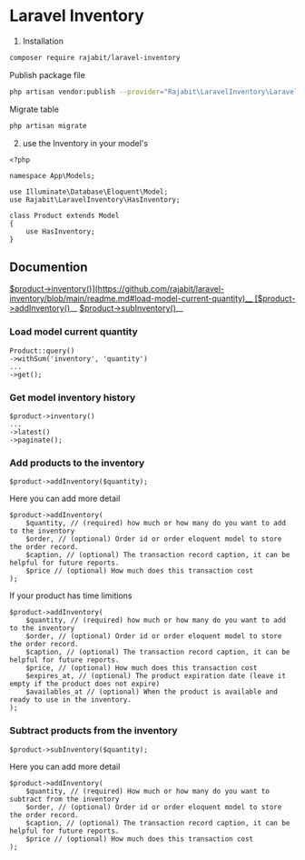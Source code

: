 # Laravel Inventory

1. Installation

```sh
composer require rajabit/laravel-inventory
```

Publish package file
```sh
php artisan vendor:publish --provider="Rajabit\LaravelInventory\LaravelInventoryServiceProvider"
```

Migrate table
```sh
php artisan migrate
```

2. use the Inventory in your model's
```
<?php

namespace App\Models;

use Illuminate\Database\Eloquent\Model;
use Rajabit\LaravelInventory\HasInventory;

class Product extends Model
{
    use HasInventory;
}
```

## Documention
[$product->inventory()](https://github.com/rajabit/laravel-inventory/blob/main/readme.md#load-model-current-quantity)__
[$product->addInventory()](https://github.com/rajabit/laravel-inventory#add-products-to-the-inventory)__
[$product->subInventory()](https://github.com/rajabit/laravel-inventory#subtract-products-from-the-inventory)__

### Load model current quantity ###
```
Product::query()
->withSum('inventory', 'quantity')
...
->get();
```

### Get model inventory history ###
```
$product->inventory()
...
->latest()
->paginate();
```

### Add products to the inventory ###
```
$product->addInventory($quantity);
```

Here you can add more detail
```
$product->addInventory(
    $quantity, // (required) how much or how many do you want to add to the inventory
    $order, // (optional) Order id or order eloquent model to store the order record.
    $caption, // (optional) The transaction record caption, it can be helpful for future reports.
    $price // (optional) How much does this transaction cost
);
```

If your product has time limitions
```
$product->addInventory(
    $quantity, // (required) how much or how many do you want to add to the inventory
    $order, // (optional) Order id or order eloquent model to store the order record.
    $caption, // (optional) The transaction record caption, it can be helpful for future reports.
    $price, // (optional) How much does this transaction cost
    $expires_at, // (optional) The product expiration date (leave it empty if the product does not expire)
    $availables_at // (optional) When the product is available and ready to use in the inventory.
);
```

### Subtract products from the inventory ###
```
$product->subInventory($quantity);
```
Here you can add more detail
```
$product->addInventory(
    $quantity, // (required) How much or how many do you want to subtract from the inventory
    $order, // (optional) Order id or order eloquent model to store the order record.
    $caption, // (optional) The transaction record caption, it can be helpful for future reports.
    $price // (optional) How much does this transaction cost
);
```
